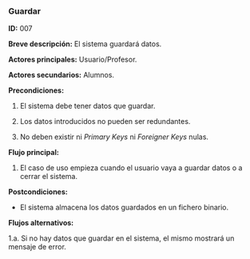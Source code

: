 ### Guardar 

**ID:** 007

**Breve descripción:** El sistema guardará datos.

**Actores principales:** Usuario/Profesor.

**Actores secundarios:** Alumnos.

**Precondiciones:**

1. El sistema debe tener datos que guardar.

2. Los datos introducidos no pueden ser redundantes.

3. No deben existir ni *Primary Keys* ni *Foreigner Keys* nulas.

**Flujo principal:**
1. El caso de uso empieza cuando el usuario vaya a guardar datos o a cerrar el sistema.

**Postcondiciones:**
* El sistema almacena los datos guardados en un fichero binario.

**Flujos alternativos:**

1.a. Si no hay datos que guardar en el sistema, el mismo mostrará un mensaje de error.

